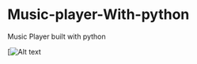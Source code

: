 # Music-player-With-python
Music Player built with python

[![Alt text](https://www.youtube.com/watch?v=682cObOlYYc)
